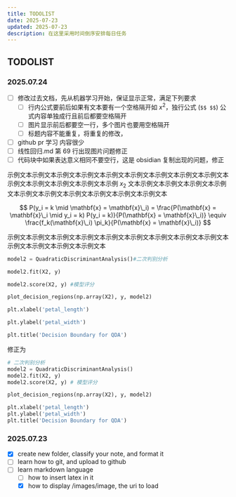 ```yaml
---
title: TODOLIST
date: 2025-07-23
updated: 2025-07-23
description: 在这里采用时间倒序安排每日任务
---
```


## TODOLIST

### 2025.07.24

- [ ] 修改过去文档，先从机器学习开始，保证显示正常，满足下列要求
  - [ ] 行内公式要前后如果有文本要有一个空格隔开如 $x^2$，独行公式 (`$$ $$`) 公式内容单独成行且前后都要空格隔开
  - [ ] 图片显示前后都要空一行，多个图片也要用空格隔开
  - [ ] 标题内容不能重复，将重复的修改，
- [ ] github pr 学习 内容很少
- [ ] 线性回归.md 第 69 行出现图片问题修正
- [ ] 代码块中如果表达意义相同不要空行，这是 obsidian 复制出现的问题，修正

示例文本示例文本示例文本示例文本示例文本示例文本示例文本示例文本示例文本示例文本示例文本示例文本示例文本示例 $x_2$ 文本示例文本示例文本示例文本示例文本示例文本示例文本示例文本示例文本示例文本示例文本

$$
P(y_i = k \mid \mathbf{x} = \mathbf{x}\_i) = \frac{P(\mathbf{x} = \mathbf{x}\_i \mid y_i = k) P(y_i = k)}{P(\mathbf{x} = \mathbf{x}\_i)} \equiv \frac{f_k(\mathbf{x}\_i) \pi_k}{P(\mathbf{x} = \mathbf{x}\_i)}
$$

示例文本示例文本示例文本示例文本示例文本示例文本示例文本示例文本示例文本示例文本示例文本示例文本示例文本

```python
model2 = QuadraticDiscriminantAnalysis()#二次判别分析

model2.fit(X2, y)

model2.score(X2, y) #模型评分

plot_decision_regions(np.array(X2), y, model2)

plt.xlabel('petal_length')

plt.ylabel('petal_width')

plt.title('Decision Boundary for QDA')
```

修正为

```python
# 二次判别分析
model2 = QuadraticDiscriminantAnalysis()
model2.fit(X2, y)
model2.score(X2, y) # 模型评分

plot_decision_regions(np.array(X2), y, model2)

plt.xlabel('petal_length')
plt.ylabel('petal_width')
plt.title('Decision Boundary for QDA')
```

### 2025.07.23

- [x] create new folder, classify your note, and format it
- [ ] learn how to git, and upload to github
- [ ] learn markdown language
  - [ ] how to insert latex in it
  - [x] how to display /images/image, the uri to load
